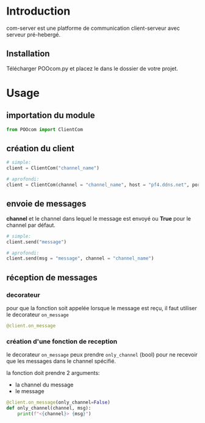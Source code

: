 # Introduction

com-server est une platforme de communication client-serveur avec serveur pré-hebergé.

## Installation

Télécharger POOcom.py et placez le dans le dossier de votre projet.

# Usage

## importation du module
```py
from POOcom import ClientCom
```

## création du client
```py
# simple:
client = ClientCom("channel_name")

# aprofondi:
client = ClientCom(channel = "channel_name", host = "pf4.ddns.net", port = 63535)
```


## envoie de messages

**channel** et le channel dans lequel le message est envoyé ou **True** pour le channel par défaut.
```py
# simple:
client.send("message")

# aprofondi:
client.send(msg = "message", channel = "channel_name")
```

## réception de messages

### decorateur
pour que la fonction soit appelée lorsque le message est reçu, il faut utiliser le decorateur `on_message`
```py
@client.on_message
```

### création d'une fonction de reception
le decorateur `on_message` peux prendre `only_channel` (bool) pour ne recevoir que les messages dans le channel spécifié.

la fonction doit prendre 2 arguments:
- la channel du message
- le message

```py
@client.on_message(only_channel=False)
def only_channel(channel, msg):
    print(f"<{channel}> {msg}")
```